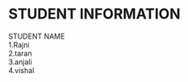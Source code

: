 <html>
<h1>  STUDENT INFORMATION</h1>
<body><b></b> STUDENT NAME</b><br>
  1.Rajni<br>
  2.taran<br>
  3.anjali<br>
  4.vishal<br>
</body>
</html>
